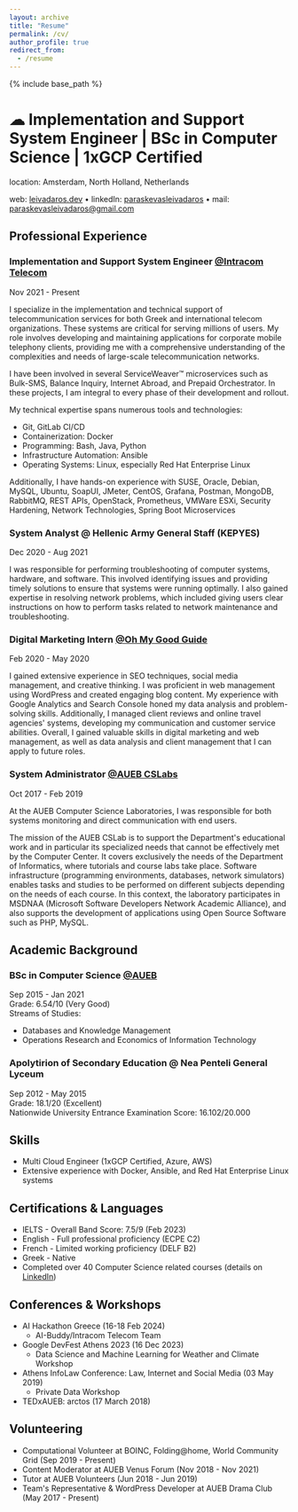 ```yaml
---
layout: archive
title: "Resume"
permalink: /cv/
author_profile: true
redirect_from:
  - /resume
---
```


{% include base_path %}

# ☁ Implementation and Support System Engineer | BSc in Computer Science | 1xGCP Certified
location: Amsterdam, North Holland, Netherlands

web: [leivadaros.dev](https://leivadaros.dev) • linkedIn: [paraskevasleivadaros](https://www.linkedin.com/in/paraskevasleivadaros) • mail: [paraskevasleivadaros@gmail.com](mailto:paraskevasleivadaros@gmail.com)

## Professional Experience
### Implementation and Support System Engineer [@Intracom Telecom](https://intracom-telecom.com)
Nov 2021 - Present

I specialize in the implementation and technical support of telecommunication services for both Greek and international telecom organizations. These systems are critical for serving millions of users. My role involves developing and maintaining applications for corporate mobile telephony clients, providing me with a comprehensive understanding of the complexities and needs of large-scale telecommunication networks. 

I have been involved in several ServiceWeaver™ microservices such as Bulk-SMS, Balance Inquiry, Internet Abroad, and Prepaid Orchestrator. In these projects, I am integral to every phase of their development and rollout.

My technical expertise spans numerous tools and technologies:
- Git, GitLab CI/CD
- Containerization: Docker
- Programming: Bash, Java, Python
- Infrastructure Automation: Ansible
- Operating Systems: Linux, especially Red Hat Enterprise Linux

Additionally, I have hands-on experience with SUSE, Oracle, Debian, MySQL, Ubuntu, SoapUI, JMeter, CentOS, Grafana, Postman, MongoDB, RabbitMQ, REST APIs, OpenStack, Prometheus, VMWare ESXi, Security Hardening, Network Technologies, Spring Boot Microservices

### System Analyst @ Hellenic Army General Staff (KEPYES)
Dec 2020 - Aug 2021<br>

I was responsible for performing troubleshooting of computer systems, hardware, and software. This involved identifying issues and providing timely solutions to ensure that systems were running optimally. I also gained expertise in resolving network problems, which included giving users clear instructions on how to perform tasks related to network maintenance and troubleshooting.

### Digital Marketing Intern [@Oh My Good Guide](https://ohmygoodguide.com)
Feb 2020 - May 2020

I gained extensive experience in SEO techniques, social media management, and creative thinking. I was proficient in web management using WordPress and created engaging blog content. My experience with Google Analytics and Search Console honed my data analysis and problem-solving skills. Additionally, I managed client reviews and online travel agencies' systems, developing my communication and customer service abilities. Overall, I gained valuable skills in digital marketing and web management, as well as data analysis and client management that I can apply to future roles.

### System Administrator [@AUEB CSLabs](https://cslab.aueb.gr)
Oct 2017 - Feb 2019

At the AUEB Computer Science Laboratories, I was responsible for both systems monitoring and direct communication with end users.

The mission of the AUEB CSLab is to support the Department's educational work and in particular its specialized needs that cannot be effectively met by the Computer Center. It covers exclusively the needs of the Department of Informatics, where tutorials and course labs take place. Software infrastructure (programming environments, databases, network simulators) enables tasks and studies to be performed on different subjects depending on the needs of each course. In this context, the laboratory participates in MSDNAA (Microsoft Software Developers Network Academic Alliance), and also supports the development of applications using Open Source Software such as PHP, MySQL.

## Academic Background
### BSc in Computer Science [@AUEB](https://aueb.gr)  
Sep 2015 - Jan 2021<br>
Grade: 6.54/10 (Very Good)<br>
Streams of Studies:
- Databases and Knowledge Management
- Operations Research and Economics of Information Technology

### Apolytirion of Secondary Education @ Nea Penteli General Lyceum
Sep 2012 - May 2015<br>
Grade: 18.1/20 (Excellent)<br>
Nationwide University Entrance Examination Score: 16.102/20.000

## Skills
- Multi Cloud Engineer (1xGCP Certified, Azure, AWS)
- Extensive experience with Docker, Ansible, and Red Hat Enterprise Linux systems

## Certifications & Languages
- IELTS - Overall Band Score: 7.5/9 (Feb 2023)
- English - Full professional proficiency (ECPE C2)
- French - Limited working proficiency (DELF B2)
- Greek - Native
- Completed over 40 Computer Science related courses (details on [LinkedIn](https://www.linkedin.com/in/paraskevasleivadaros/details/certifications/))

## Conferences & Workshops
- AI Hackathon Greece (16-18 Feb 2024)
  - AI-Buddy/Intracom Telecom Team
- Google DevFest Athens 2023 (16 Dec 2023)
  - Data Science and Machine Learning for Weather and Climate Workshop
- Athens InfoLaw Conference: Law, Internet and Social Media (03 May 2019)
  - Private Data Workshop
- TEDxAUEB: arctos (17 March 2018)

## Volunteering
- Computational Volunteer at BOINC, Folding@home, World Community Grid (Sep 2019 - Present)
- Content Moderator at AUEB Venus Forum (Nov 2018 - Nov 2021)
- Tutor at AUEB Volunteers (Jun 2018 - Jun 2019)
- Team's Representative & WordPress Developer at AUEB Drama Club (May 2017 - Present)
